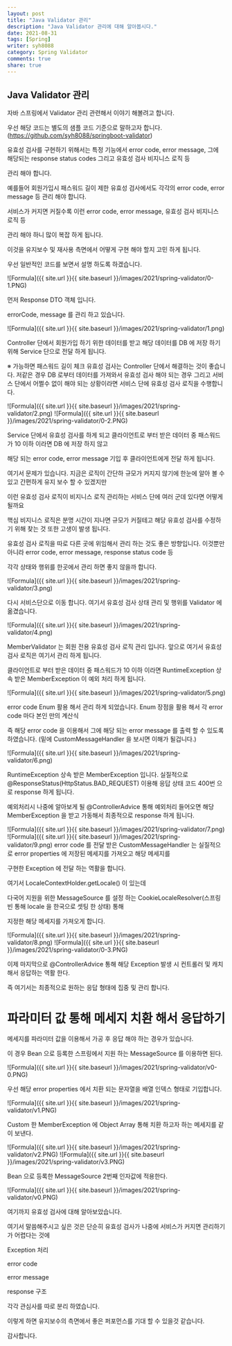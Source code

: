 ```yaml
---
layout: post
title: "Java Validator 관리"
description: "Java Validator 관리에 대해 알아봅시다."
date: 2021-08-31
tags: [Spring]
writer: syh8088
category: Spring Validator
comments: true
share: true
---
```



## Java Validator 관리
자바 스프링에서 Validator 관리 관련해서 이야기 해볼려고 합니다.

우선 해당 코드는 별도의 샘플 코드 기준으로 말하고자 합니다.
(https://github.com/syh8088/springboot-validator)

유효성 검사를 구현하기 위해서는 특정 기능에서 error code, error message, 그에 해당되는 response status codes 그리고 유효성 검사 비지니스 로직 등

관리 해야 합니다.

예를들어 회원가입시 패스워드 길이 제한 유효성 검사에서도 각각의 error code, error message 등 관리 해야 합니다.

서비스가 커지면 커질수록 이런 error code, error message, 유효성 검사 비지니스 로직 등

관리 해야 하니 많이 복잡 하게 됩니다.

이것을 유지보수 및 재사용 측면에서 어떻게 구현 해야 할지 고민 하게 됩니다.

우선 일반적인 코드를 보면서 설명 하도록 하겠습니다.

![Formula]({{ site.url }}{{ site.baseurl }}/images/2021/spring-validator/0-1.PNG)

먼저 Response DTO 객체 입니다.

errorCode, message 를 관리 하고 있습니다.


![Formula]({{ site.url }}{{ site.baseurl }}/images/2021/spring-validator/1.png)

Controller 단에서 회원가입 하기 위한 데이터를 받고 해당 데이터를 DB 에 저장 하기 위해 Service 단으로 전달 하게 됩니다.

※ 가능하면 패스워드 길이 체크 유효성 검사는 Controller 단에서 해결하는 것이 좋습니다.
저같은 경우 DB 로부터 데이터를 가져와서 유효성 검사 해야 되는 경우 그리고 서비스 단에서 어쩔수 없이 해야 되는 상황이라면
서비스 단에 유효성 검사 로직을 수행합니다.

![Formula]({{ site.url }}{{ site.baseurl }}/images/2021/spring-validator/2.png)
![Formula]({{ site.url }}{{ site.baseurl }}/images/2021/spring-validator/0-2.PNG)

Service 단에서 유효성 검사를 하게 되고 클라이언트로 부터 받은 데이터 중 패스워드가 10 이하 이라면 DB 에 저장 하지 않고

해당 되는 error code, error message 기입 후 클라이언트에게 전달 하게 됩니다.

여기서 문제가 있습니다. 지금은 로직이 간단하 규모가 커지지 않기에 한눈에 알아 볼 수 있고 간편하게 유지 보수 할 수 있겠지만

이런 유효성 검사 로직이 비지니스 로직 관리하는 서비스 단에 여러 군데 있다면 어떻게 될까요

핵심 비지니스 로직은 분명 시간이 지나면 규모가 커질테고 해당 유효성 검사를 수정하기 위해 찾는 것 또한 고생이 발생 됩니다.

유효성 검사 로직을 따로 다른 곳에 위임해서 관리 하는 것도 좋은 방향입니다. 이것뿐만 아니라 error code, error message, response status code 등

각각 상태와 행위를 한곳에서 관리 하면 좋지 않을까 합니다.


![Formula]({{ site.url }}{{ site.baseurl }}/images/2021/spring-validator/3.png)

다시 서비스단으로 이동 합니다. 여기서 유효성 검사 상태 관리 및 행위를 Validator 에 옮겼습니다.


![Formula]({{ site.url }}{{ site.baseurl }}/images/2021/spring-validator/4.png)

MemberValidator 는 회원 전용 유효성 검사 로직 관리 입니다. 앞으로 여기서 유효성 검사 로직은 여기서 관리 하게 됩니다.

클라이언트로 부터 받은 데이터 중 패스워드가 10 이하 이라면 RuntimeException  상속 받은 MemberException 이 예외 처리 하게 됩니다.

![Formula]({{ site.url }}{{ site.baseurl }}/images/2021/spring-validator/5.png)

error code  Enum 활용 해서 관리 하게 되었습니다. Enum 장점을 활용 해서 각 error code 마다 본인 만의 계산식

즉 해당 error code 을 이용해서 그에 해당 되는 error message 를 출력 할 수 있도록 하였습니다. (밑에 CustomMessageHandler 을 보시면 이해가 될겁니다.)

![Formula]({{ site.url }}{{ site.baseurl }}/images/2021/spring-validator/6.png)

RuntimeException 상속 받은 MemberException 입니다. 실질적으로 @ResponseStatus(HttpStatus.BAD_REQUEST) 이용해 응답 상태 코드 400번 으로 response 하게 됩니다.

예외처리시 나중에 알아보게 될 @ControllerAdvice 통해 예외처리 들어오면 해당 MemberException 을 받고 가동해서 최종적으로 response 하게 됩니다.

![Formula]({{ site.url }}{{ site.baseurl }}/images/2021/spring-validator/7.png)
![Formula]({{ site.url }}{{ site.baseurl }}/images/2021/spring-validator/9.png)
error code 를 전달 받은 CustomMessageHandler 는 실질적으로 error properties 에 저장된 메세지를 가져오고 해당 메세지를

구현한 Exception 에 전달 하는 역활을 합니다.

여기서 LocaleContextHolder.getLocale() 이 있는데

다국어 지원을 위한 MessageSource 를 설정 하는 CookieLocaleResolver(스프링 빈 통해 locale 을 한국으로 셋팅 한 상태) 통해

지정한 해당 메세지를 가져오게 합니다.


![Formula]({{ site.url }}{{ site.baseurl }}/images/2021/spring-validator/8.png)
![Formula]({{ site.url }}{{ site.baseurl }}/images/2021/spring-validator/0-3.PNG)


이제 마지막으로 @ControllerAdvice 통해 해당 Exception 발생 시 컨트롤러 및 캐치 해서 응답하는 역활 한다.

즉 여기서는 최종적으로 원하는 응답 형태에 집중 및 관리 합니다.


# 파라미터 값 통해 메세지 치환 해서 응답하기
메세지를 파라미터 값을 이용해서 가공 후 응답 해야 하는 경우가 있습니다.

이 경우 Bean 으로 등록한 스프링에서 지원 하는 MessageSource 를 이용하면 된다.

![Formula]({{ site.url }}{{ site.baseurl }}/images/2021/spring-validator/v0-0.PNG)

우선 해당 error properties 에서 치환 되는 문자열을 배열 인덱스 형태로 기입합니다.

![Formula]({{ site.url }}{{ site.baseurl }}/images/2021/spring-validator/v1.PNG)

Custom 한 MemberException 에 Object Array 통해 치환 하고자 하는 메세지를 같이 보낸다.

![Formula]({{ site.url }}{{ site.baseurl }}/images/2021/spring-validator/v2.PNG)
![Formula]({{ site.url }}{{ site.baseurl }}/images/2021/spring-validator/v3.PNG)

Bean 으로 등록한 MessageSource 2번째 인자값에 적용한다.

![Formula]({{ site.url }}{{ site.baseurl }}/images/2021/spring-validator/v0.PNG)

여기까지 유효성 검사에 대해 알아보았습니다.

여기서 말씀해주시고 싶은 것은 단순히 유효성 검사가 나중에 서비스가 커지면 관리하기가 어렵다는 것에

Exception 처리

error code

error message

response 구조

각각 관심사를 따로 분리 하였습니다.

이렇게 하면 유지보수의 측면에서 좋은 퍼포먼스를 기대 할 수 있을것 같습니다.

감사합니다.



